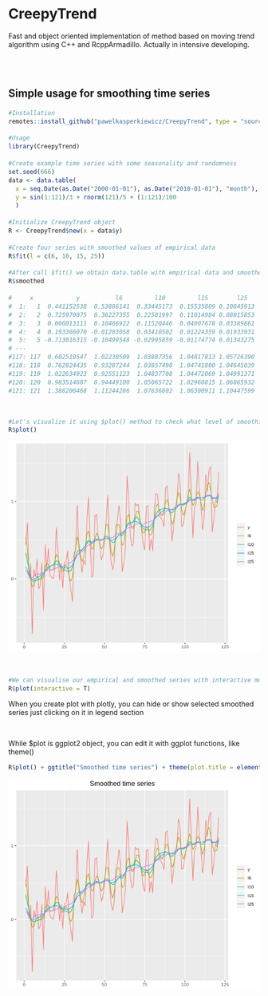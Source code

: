 # CreepyTrend

Fast and object oriented implementation of method based on moving trend algorithm using C++ and RcppArmadillo.
Actually in intensive developing.

<br><br>

## Simple usage for smoothing time series
``` r
#Installation
remotes::install_github("pawelkasperkiewicz/CreepyTrend", type = "source", dependencies = T)

#Usage
library(CreepyTrend)

#Create example time series with some seasonality and randomness
set.seed(666)
data <- data.table(
  x = seq.Date(as.Date("2000-01-01"), as.Date("2010-01-01"), "month"),
  y = sin(1:121)/3 + rnorm(121)/5 + (1:121)/100
  )

#Initialize CreepyTrend object
R <- CreepyTrend$new(x = data$y)

#Create four series with smoothed values of empirical data
R$fit(l = c(6, 10, 15, 25))

#After call $fit() we obtain data.table with empirical data and smoothed versions
R$smoothed

#     x            y          l6         l10         l15        l25
#  1:   1  0.441152538  0.53886141  0.33445173  0.15535809 0.10845913
#  2:   2  0.725970075  0.36227355  0.22581997  0.11014984 0.08015853
#  3:   3  0.006013111  0.10466922  0.11520446  0.04007678 0.03389861
#  4:   4  0.193366070 -0.01203058  0.03410502  0.01224359 0.01933931
#  5:   5 -0.713016315 -0.10499548 -0.02995859 -0.01174774 0.01343275
# ---                                                                
#117: 117  0.602510547  1.02230509  1.03887356  1.04817813 1.05726390
#118: 118  0.762824435  0.93287244  1.03857490  1.04741800 1.04645039
#119: 119  1.022634923  0.92551123  1.04837708  1.04472069 1.04991371
#120: 120  0.983514687  0.94449100  1.05065722  1.02960815 1.06065932
#121: 121  1.388200468  1.11244286  1.07636802  1.06300911 1.10447599
```

<br>

``` r
#Let's visualize it using $plot() method to check what level of smoothing is satisfying
R$plot()
```

![](Smoothed.png)

<br>

``` r
#We can visualise our empirical and smoothed series with interactive mode using plotly. It is very useful when we have couple of smoothed series
R$plot(interactive = T)
```

When you create plot with plotly, you can hide or show selected smoothed series just clicking on it in legend section

<br>

While $plot is ggplot2 object, you can edit it with ggplot functions, like theme()

``` r
R$plot() + ggtitle("Smoothed time series") + theme(plot.title = element_text(hjust = 0.5))
```
![](Smoothed2.png)

